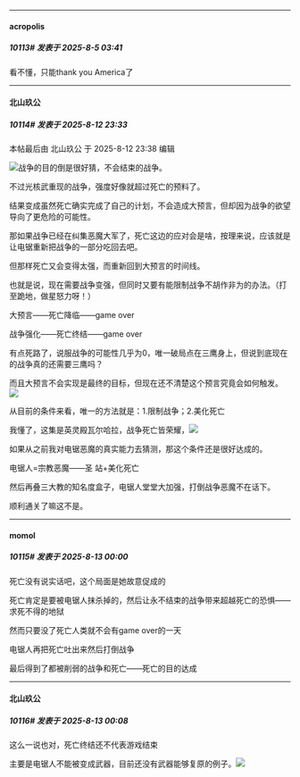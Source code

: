 ﻿
*****

####  acropolis  
##### 10113#       发表于 2025-8-5 03:41

看不懂，只能thank you America了

*****

####  北山玖公  
##### 10114#       发表于 2025-8-12 23:33

 本帖最后由 北山玖公 于 2025-8-12 23:38 编辑 

<img src="https://static.stage1st.com/image/smiley/face2017/067.png" referrerpolicy="no-referrer">战争的目的倒是很好猜，不会结束的战争。

不过光核武重现的战争，强度好像就超过死亡的预料了。

结果变成虽然死亡确实完成了自己的计划，不会造成大预言，但却因为战争的欲望导向了更危险的可能性。

那如果战争已经在纠集恶魔大军了，死亡这边的应对会是啥，按理来说，应该就是让电锯重新把战争的一部分吃回去吧。

但那样死亡又会变得太强，而重新回到大预言的时间线。

也就是说，现在需要战争变强，但同时又要有能限制战争不胡作非为的办法。（打至跪地，做星怒力呀！）

大预言——死亡降临——game over

战争强化——死亡终结——game over

有点死路了，说服战争的可能性几乎为0，唯一破局点在三鹰身上，但说到底现在的战争真的还需要三鹰吗？

而且大预言不会实现是最终的目标，但现在还不清楚这个预言究竟会如何触发。<img src="https://static.stage1st.com/image/smiley/face2017/124.png" referrerpolicy="no-referrer">

从目前的条件来看，唯一的方法就是：1.限制战争；2.美化死亡

我懂了，这集是英灵殿瓦尔哈拉，战争死亡皆荣耀，<img src="https://static.stage1st.com/image/smiley/face2017/067.png" referrerpolicy="no-referrer">

如果从之前我对电锯恶魔的真实能力去猜测，那这个条件还是很好达成的。

电锯人=宗教恶魔——圣 站+美化死亡

然后再叠三大教的知名度盒子，电锯人堂堂大加强，打倒战争恶魔不在话下。

顺利通关了嘛这不是。

*****

####  momol  
##### 10115#       发表于 2025-8-13 00:00

死亡没有说实话吧，这个局面是她故意促成的

死亡肯定是要被电锯人抹杀掉的，然后让永不结束的战争带来超越死亡的恐惧——求死不得的地狱

然而只要没了死亡人类就不会有game over的一天

电锯人再把死亡吐出来然后打倒战争

最后得到了都被削弱的战争和死亡——死亡的目的达成

*****

####  北山玖公  
##### 10116#       发表于 2025-8-13 00:08

这么一说也对，死亡终结还不代表游戏结束

主要是电锯人不能被变成武器，目前还没有武器能够复原的例子。<img src="https://static.stage1st.com/image/smiley/face2017/037.png" referrerpolicy="no-referrer">


